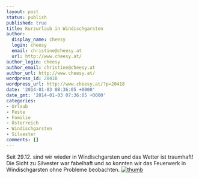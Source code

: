 ```yaml
---
layout: post
status: publish
published: true
title: Kurzurlaub in Windischgarsten
author:
  display_name: cheesy
  login: cheesy
  email: christine@cheesy.at
  url: http://www.cheesy.at/
author_login: cheesy
author_email: christine@cheesy.at
author_url: http://www.cheesy.at/
wordpress_id: 20418
wordpress_url: http://www.cheesy.at/?p=20418
date: '2014-01-03 08:36:05 +0000'
date_gmt: '2014-01-03 07:36:05 +0000'
categories:
- Urlaub
- Feste
- Familie
- Österreich
- Windischgarsten
- Silvester
comments: []
---
```

Seit 29.12. sind wir wieder in Windischgarsten und das Wetter ist traumhaft! Die Sicht zu Silvester war fabelhaft und so konnten wir das Feuerwerk in Windischgarsten ohne Probleme beobachten.
[![](http://www.cheesy.at/wp-content/uploads/thumb41.jpg "thumb")](http://www.cheesy.at/fotos/urlaub/windischgarsten-silvester-2013/ "Windischgarsten Silvester 2013")
